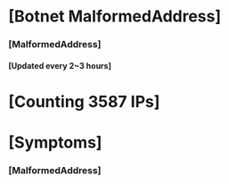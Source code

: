 # [Botnet MalformedAddress]
### [MalformedAddress]
#### [Updated every 2~3 hours]

# [Counting 3587 IPs]

# [Symptoms] 
###   [MalformedAddress]
